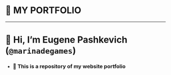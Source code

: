 # 📝 MY PORTFOLIO
***

# 👋 Hi, I’m Eugene Pashkevich (`@marinadegames`) #
* ### 🌱 This is a repository of my website portfolio ####

